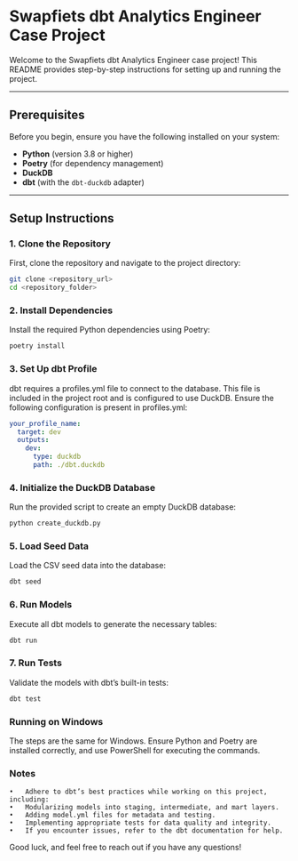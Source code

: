 # Swapfiets dbt Analytics Engineer Case Project

Welcome to the Swapfiets dbt Analytics Engineer case project! This README provides step-by-step instructions for setting up and running the project.

---

## Prerequisites

Before you begin, ensure you have the following installed on your system:

- **Python** (version 3.8 or higher)
- **Poetry** (for dependency management)
- **DuckDB**
- **dbt** (with the `dbt-duckdb` adapter)

---

## Setup Instructions

### 1. Clone the Repository

First, clone the repository and navigate to the project directory:

```bash
git clone <repository_url>
cd <repository_folder>
```
### 2. Install Dependencies

Install the required Python dependencies using Poetry:
```bash
poetry install
```

### 3. Set Up dbt Profile

dbt requires a profiles.yml file to connect to the database. This file is included in the project root and is configured to use DuckDB. Ensure the following configuration is present in profiles.yml:
```yaml
your_profile_name:
  target: dev
  outputs:
    dev:
      type: duckdb
      path: ./dbt.duckdb
```

### 4. Initialize the DuckDB Database

Run the provided script to create an empty DuckDB database:
```bash
python create_duckdb.py
```

### 5. Load Seed Data

Load the CSV seed data into the database:
```bash
dbt seed
```

### 6. Run Models

Execute all dbt models to generate the necessary tables:
```bash
dbt run
```

### 7. Run Tests

Validate the models with dbt’s built-in tests:
```bash
dbt test
```

### Running on Windows

The steps are the same for Windows. Ensure Python and Poetry are installed correctly, and use PowerShell for executing the commands.

### Notes

	•	Adhere to dbt’s best practices while working on this project, including:
	•	Modularizing models into staging, intermediate, and mart layers.
	•	Adding model.yml files for metadata and testing.
	•	Implementing appropriate tests for data quality and integrity.
	•	If you encounter issues, refer to the dbt documentation for help.

Good luck, and feel free to reach out if you have any questions!


